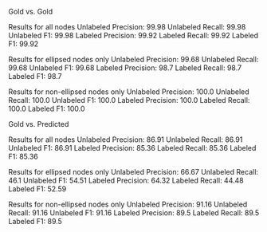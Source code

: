 Gold vs. Gold

Results for all nodes
Unlabeled Precision: 99.98
Unlabeled Recall: 99.98
Unlabeled F1: 99.98
Labeled Precision: 99.92
Labeled Recall: 99.92
Labeled F1: 99.92


Results for ellipsed nodes only
Unlabeled Precision: 99.68
Unlabeled Recall: 99.68
Unlabeled F1: 99.68
Labeled Precision: 98.7
Labeled Recall: 98.7
Labeled F1: 98.7


Results for non-ellipsed nodes only
Unlabeled Precision: 100.0
Unlabeled Recall: 100.0
Unlabeled F1: 100.0
Labeled Precision: 100.0
Labeled Recall: 100.0
Labeled F1: 100.0



Gold vs. Predicted

Results for all nodes
Unlabeled Precision: 86.91
Unlabeled Recall: 86.91
Unlabeled F1: 86.91
Labeled Precision: 85.36
Labeled Recall: 85.36
Labeled F1: 85.36


Results for ellipsed nodes only
Unlabeled Precision: 66.67
Unlabeled Recall: 46.1
Unlabeled F1: 54.51
Labeled Precision: 64.32
Labeled Recall: 44.48
Labeled F1: 52.59


Results for non-ellipsed nodes only
Unlabeled Precision: 91.16
Unlabeled Recall: 91.16
Unlabeled F1: 91.16
Labeled Precision: 89.5
Labeled Recall: 89.5
Labeled F1: 89.5



